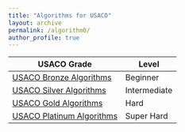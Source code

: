 ```yaml
---
title: "Algorithms for USACO"
layout: archive
permalink: /algorithm0/
author_profile: true
---
```



| USACO Grade                             | Level        |
| ----------------------------------------| ------------ |  
| [USACO Bronze Algorithms](/algorithm1)  | Beginner     |
| [USACO Silver Algorithms](/algorithm2)  | Intermediate |
| [USACO Gold Algorithms](/algorithm3)    | Hard         |
| [USACO Platinum Algorithms](/algorithm4)| Super Hard   |
